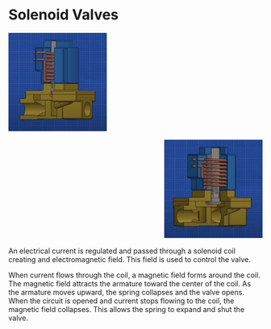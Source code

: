 # Solenoid Valves

<p align = "left">
<img src = "https://github.com/nyameaama/Electro-Actuated-Solenoid-Valve/blob/master/assets/Solenoid%20Valve%20Side-1.png" width = "195" height = "195"/>
</p>
<p align = "right">
<img src = "https://github.com/nyameaama/Electro-Actuated-Solenoid-Valve/blob/master/assets/Solenoid%20Valve%20Side-2.png" width = "195" height = "195"/>
</p>

An electrical current is regulated and passed through a solenoid coil creating and electromagnetic field. This field is used to control the valve.



When current flows through the coil, a magnetic field forms around the coil. The magnetic field attracts the armature toward the center of the coil. As the armature moves upward, the spring collapses and the valve opens. When the circuit is opened and current stops flowing to the coil, the magnetic field collapses. This allows the spring to expand and shut the valve.